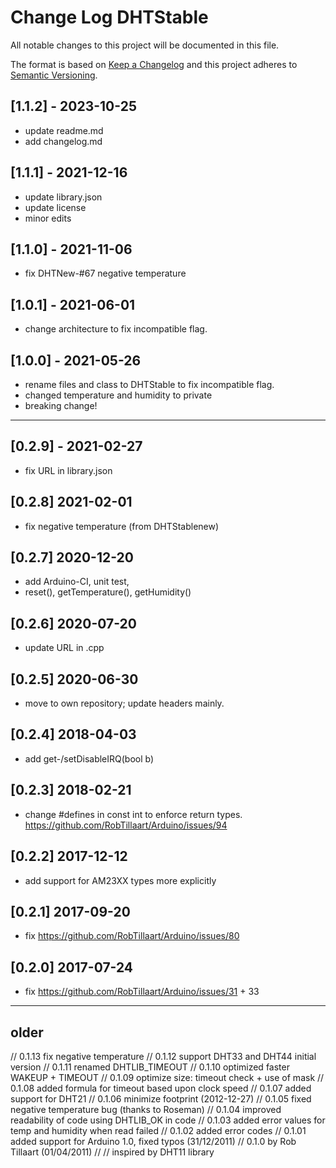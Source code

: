 # Change Log DHTStable

All notable changes to this project will be documented in this file.

The format is based on [Keep a Changelog](http://keepachangelog.com/)
and this project adheres to [Semantic Versioning](http://semver.org/).


## [1.1.2] - 2023-10-25
- update readme.md
- add changelog.md


## [1.1.1] - 2021-12-16
- update library.json
- update license
- minor edits

## [1.1.0] - 2021-11-06
- fix DHTNew-#67 negative temperature

## [1.0.1] - 2021-06-01
- change architecture to fix incompatible flag.

## [1.0.0] - 2021-05-26
- rename files and class to DHTStable to fix incompatible flag.
- changed temperature and humidity to private
- breaking change!

----

## [0.2.9] - 2021-02-27
- fix URL in library.json

## [0.2.8]   2021-02-01
- fix negative temperature (from DHTStablenew)

## [0.2.7]   2020-12-20
- add Arduino-CI, unit test,
- reset(), getTemperature(), getHumidity()

## [0.2.6]   2020-07-20
- update URL in .cpp

## [0.2.5]   2020-06-30
- move to own repository; update headers mainly.

## [0.2.4]   2018-04-03
- add get-/setDisableIRQ(bool b)

## [0.2.3]   2018-02-21
- change #defines in const int to enforce return types.
  https://github.com/RobTillaart/Arduino/issues/94

## [0.2.2]   2017-12-12
- add support for AM23XX types more explicitly

## [0.2.1]   2017-09-20
- fix https://github.com/RobTillaart/Arduino/issues/80

## [0.2.0]   2017-07-24
- fix https://github.com/RobTillaart/Arduino/issues/31 + 33

----

## older

//  0.1.13  fix negative temperature
//  0.1.12  support DHT33 and DHT44 initial version
//  0.1.11  renamed DHTLIB_TIMEOUT
//  0.1.10  optimized faster WAKEUP + TIMEOUT
//  0.1.09  optimize size: timeout check + use of mask
//  0.1.08  added formula for timeout based upon clock speed
//  0.1.07  added support for DHT21
//  0.1.06  minimize footprint (2012-12-27)
//  0.1.05  fixed negative temperature bug (thanks to Roseman)
//  0.1.04  improved readability of code using DHTLIB_OK in code
//  0.1.03  added error values for temp and humidity when read failed
//  0.1.02  added error codes
//  0.1.01  added support for Arduino 1.0, fixed typos (31/12/2011)
//  0.1.0   by Rob Tillaart (01/04/2011)
//
// inspired by DHT11 library

